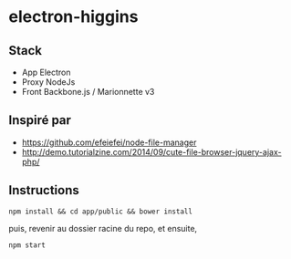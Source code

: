 # electron-higgins

## Stack

 - App Electron 
 - Proxy NodeJs 
 - Front Backbone.js / Marionnette v3

## Inspiré par 

 - https://github.com/efeiefei/node-file-manager
 - http://demo.tutorialzine.com/2014/09/cute-file-browser-jquery-ajax-php/

## Instructions

    npm install && cd app/public && bower install

puis, revenir au dossier racine du repo, et ensuite,

    npm start